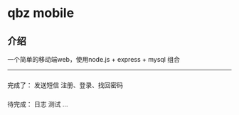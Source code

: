 qbz mobile
=

## 介绍

一个简单的移动端web，使用node.js + express + mysql 组合

------------------------------------------------------

###
完成了：
发送短信
注册、登录、找回密码

###
待完成：
日志
测试
...




